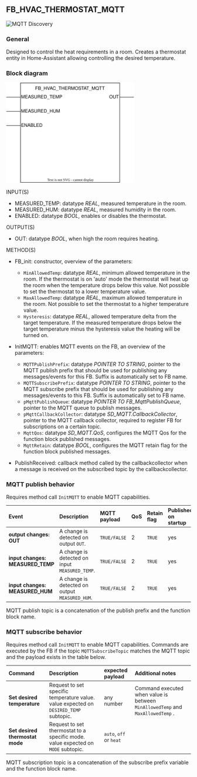 ## FB_HVAC_THERMOSTAT_MQTT
![MQTT Discovery](https://img.shields.io/badge/MQTT%20Discovery-brightgreen)

### **General**

Designed to control the heat requirements in a room. Creates a thermostat entity in Home-Assistant allowing controlling the desired temperature.

### **Block diagram**

<img src="../_img/FB_HVAC_THERMOSTAT_MQTT.svg" width="350">

INPUT(S)

- MEASURED_TEMP: datatype _REAL_, measured temperature in the room.
- MEASURED_HUM: datatype _REAL_, measured humidity in the room.
- ENABLED: datatype _BOOL_, enables or disables the thermostat.

OUTPUT(S)

- OUT: datatype _BOOL_, when high the room requires heating.

METHOD(S)

- FB_init: constructor, overview of the parameters:
  - `MinAllowedTemp`: datatype _REAL_, minimum allowed temperature in the room. If the thermostat is on 'auto' mode the thermostat will heat up the room when the temperature drops below this value. Not possible to set the thermostat to a lower temperature value.
  - `MaxAllowedTemp`: datatype _REAL_, maximum allowed temperature in the room. Not possible to set the thermostat to a higher temperature value.
  - `Hysteresis`: datatype _REAL_, allowed temperature delta from the target temperature. If the measured temperature drops below the target temperature minus the hysteresis value the heating will be turned on.

- InitMQTT: enables MQTT events on the FB, an overview of the parameters:
  - `MQTTPublishPrefix`: datatype _POINTER TO STRING_, pointer to the MQTT publish prefix that should be used for publishing any messages/events for this FB. Suffix is automatically set to FB name.
  - `MQTTSubscribePrefix`: datatype _POINTER TO STRING_, pointer to the MQTT subscribe prefix that should be used for publishing any messages/events to this FB. Suffix is automatically set to FB name.
  - `pMqttPublishQueue`: datatype _POINTER TO FB_MqttPublishQueue_, pointer to the MQTT queue to publish messages.
  - `pMqttCallbackCollector`: datatype _SD_MQTT.CallbackCollector_, pointer to the MQTT callback collector, required to register FB for subscriptions on a certain topic.
  - `MqttQos`: datatype _SD_MQTT.QoS_, configures the MQTT Qos for the function block published messages.
  - `MqttRetain`: datatype _BOOL_, configures the MQTT retain flag for the function block published messages.
- PublishReceived: callback method called by the callbackcollector when a message is received on the subscribed topic by the callbackcollector.


### **MQTT publish behavior**

Requires method call `InitMQTT` to enable MQTT capabilities.

| Event                 | Description                         | MQTT payload | QoS                                  | Retain flag                          | Published on startup                 |
| :-------------------- | :---------------------------------- | :----------- | :----------------------------------- | :----------------------------------- | :----------------------------------- |
| **output changes: OUT** | A change is detected on output `OUT`. | `TRUE/FALSE` | 2 | `TRUE` | yes |
| **input changes: MEASURED_TEMP** | A change is detected on input `MEASURED_TEMP`. | `TRUE/FALSE` | 2 | `TRUE` | yes |
| **input changes: MEASURED_HUM** | A change is detected on output `MEASURED_HUM`. | `TRUE/FALSE` | 2 | `TRUE` | yes |

MQTT publish topic is a concatenation of the publish prefix and the function block name.

### **MQTT subscribe behavior**

Requires method call `InitMQTT` to enable MQTT capabilities. Commands are executed by the FB if the topic `MQTTSubscribeTopic` matches the MQTT topic and the payload exists in the table below.

| Command                     | Description                                          | expected payload | Additional notes                                                 |
| :-------------------------- | :--------------------------------------------------- | :--------------- | :--------------------------------------------------------------- |
| **Set desired temperature**  | Request to set specific temperature value. value expected on `DESIRED_TEMP` subtopic.                   | any number          | Command executed when value is between `MinAllowedTemp` and `MaxAllowedTemp` . |
| **Set desired thermostat mode**  | Request to set thermostat to a specific mode. value expected on `MODE` subtopic.                   | `auto`, `off` or `heat`  |  |

MQTT subscription topic is a concatenation of the subscribe prefix variable and the function block name.
